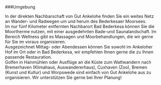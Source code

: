 ###Umgebung  

In der direkten Nachbarschaft von Gut Ankelohe finden Sie ein weites Netz an Wander- und Radwegen um und herum des Bederkesaer Moorsees.  
Im nur fünf Kilometer entfernten Nachbarort Bad Bederkesa können Sie die Moortherme nutzen, mit einer ausgedehnten Bade-und Saunalandschaft. Im Bereich Wellness gibt es Massagen und Moorbehandlungen, die wir gerne für Sie im voraus organisieren.  
Ausgezeichnet Mittag- oder Abendessen können Sie sowohl im Ankeloher Hof im Ort oder in Bad Bederkesa, wir empfehlen Ihnen gerne die zu Ihnen passende Restauration.  
Golfen in Hainmühlen oder Ausflüge an die Küste zum Wattwandern nach Bremerhaven (Klimahaus, Auswandererhaus), Cuxhaven (Zoo), Bremen (Kunst und Kultur) und Worpswede sind einfach von Gut Ankelohe aus zu organisieren. Wir unterstützen Sie gerne bei Ihrer Planung!  
